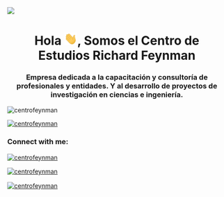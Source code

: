 <img src="https://github.com/centrofeynman/centrofeynman/blob/main/cerf_gif.gif" />

<h1 align="center">Hola <img src="https://github.com/centrofeynman/centrofeynman/blob/main/giphy.gif" width="30px">, Somos el Centro de Estudios Richard Feynman</h1>
<h3 align="center">Empresa dedicada a la capacitación y consultoría de profesionales y entidades. Y al desarrollo de proyectos de investigación en ciencias e ingeniería.</h3>

<p align="left"> <img src="https://komarev.com/ghpvc/?username=centrofeynman&label=Profile%20views&color=0e75b6&style=flat" alt="centrofeynman" /> </p>

<p align="left"> <a href="https://twitter.com/centrofeynman" target="blank"><img src="https://img.shields.io/twitter/follow/centrofeynman?logo=twitter&style=for-the-badge" alt="centrofeynman" /></a> </p>

<h3 align="left">Connect with me:</h3>
<p align="left">
<a href="https://twitter.com/centrofeynman" target="blank"><img align="center" src="https://raw.githubusercontent.com/rahuldkjain/github-profile-readme-generator/neutral-icons/src/images/icons/Social/twitter.svg" alt="centrofeynman" height="30" width="40" /></a>
  
<a href="https://linkedin.com/in/centrofeynman" target="blank"><img align="center" src="https://raw.githubusercontent.com/rahuldkjain/github-profile-readme-generator/neutral-icons/src/images/icons/Social/linked-in-alt.svg" alt="centrofeynman" height="30" width="40" /></a>

<a href="https://fb.com/centrofeynman" target="blank"><img align="center" src="https://raw.githubusercontent.com/rahuldkjain/github-profile-readme-generator/neutral-icons/src/images/icons/Social/facebook.svg" alt="centrofeynman" height="30" width="40" /></a>
</p>



<!---
centrofeynman/centrofeynman is a ✨ special ✨ repository because its `README.md` (this file) appears on your GitHub profile.
You can click the Preview link to take a look at your changes.
--->
